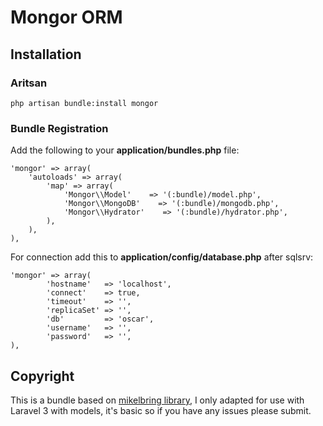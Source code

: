 # Mongor ORM

## Installation

### Aritsan

	php artisan bundle:install mongor

### Bundle Registration

Add the following to your **application/bundles.php** file:

	'mongor' => array(
		'autoloads' => array(
			'map' => array(
				'Mongor\\Model'    => '(:bundle)/model.php',
           	 	'Mongor\\MongoDB'    => '(:bundle)/mongodb.php',
            	'Mongor\\Hydrator'    => '(:bundle)/hydrator.php',
			),
		),
	),

For connection add this to **application/config/database.php** after sqlsrv:

	'mongor' => array(
			'hostname'   => 'localhost',
			'connect'    => true,
			'timeout'    => '',
			'replicaSet' => '',
			'db'         => 'oscar',
			'username'   => '',
			'password'   => '',
	),


## Copyright

This is a bundle based on [mikelbring library](https://github.com/mikelbring/Mongor), I only adapted for use with Laravel 3 with models, it's basic so if you have any issues please submit.

